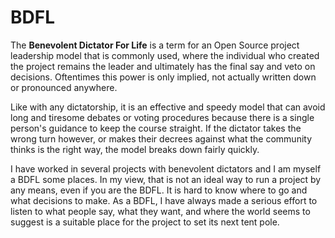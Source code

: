 # BDFL

The **Benevolent Dictator For Life** is a term for an Open Source project
leadership model that is commonly used, where the individual who created the
project remains the leader and ultimately has the final say and veto on
decisions. Oftentimes this power is only implied, not actually
written down or pronounced anywhere.

Like with any dictatorship, it is an effective and speedy model that can
avoid long and tiresome debates or voting procedures because there is a single person's
guidance to keep the course straight. If the dictator takes the wrong
turn however, or makes their decrees against what the community thinks is the right way,
the model breaks down fairly quickly.

I have worked in several projects with benevolent dictators and I am myself a
BDFL some places. In my view, that is not an ideal way to run a project by any
means, even if you are the BDFL. It is hard to know where to go and what
decisions to make. As a BDFL, I have always made a serious effort to listen to
what people say, what they want, and where the world seems to suggest is a
suitable place for the project to set its next tent pole.

